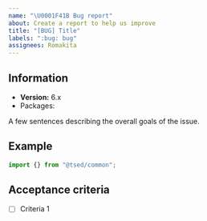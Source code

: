 ```yaml
---
name: "\U0001F41B Bug report"
about: Create a report to help us improve
title: "[BUG] Title"
labels: ":bug: bug"
assignees: Romakita
---
```


<!--

/!\ IMPORTANT: Before opening issue

- Please update all of your packages. I won't investigate on the issue if you are on an old version.
- Please check that you have the same version for all Ts.ED dependencies (expected the logger). Many issues are related to a misconfigured packages.
- Please provide a reproducible example (avoid screenshot, prefer copy/pasted code). The stack trace isn't enough to investigate.

If theses requirements aren't checked, I WON'T INVESTIGATE (excepted if you are a PREMIUM SPONSORS!) and issue will be CLOSED!
-->

## Information

- **Version:** 6.x
- Packages:

A few sentences describing the overall goals of the issue.

## Example

```ts
import {} from "@tsed/common";
```

## Acceptance criteria

- [ ] Criteria 1

